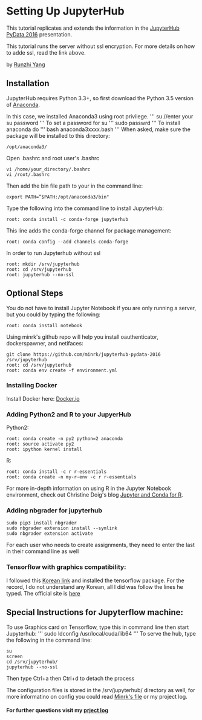 # Setting Up JupyterHub
This tutorial replicates and extends the information in the [JupyterHub PyData 2016](https://github.com/minrk/jupyterhub-pydata-2016/blob/master/JupyterHub.pdf) presentation.

This tutorial runs the server without ssl encryption. For more details on how to adde ssl, read the link above.

by [Runzhi Yang](https://github.com/RunZGit)

## Installation
JupyterHub requires Python 3.3+, so first download the Python 3.5 version of [Anaconda](https://www.continuum.io/downloads).

In this case, we installed Anaconda3 using root privilege.
'''
su
//enter your su password
'''
To set a password for su
'''
sudo passwrd
'''
To install anaconda do
'''
bash anaconda3xxxx.bash
'''
When asked, make sure the package will be installed to this directory:
```
/opt/anaconda3/
```
Open .bashrc and root user's .bashrc 
```{r, engine='bash', count_lines}
vi /home/your_directory/.bashrc
vi /root/.bashrc
```
Then add the bin file path to your in the command line:
```
export PATH=”$PATH:/opt/anaconda3/bin"
```
Type the following into the command line to install JupyterHub:
```
root: conda install -c conda-forge jupyterhub
```
This line adds the conda-forge channel for package management:
```
root: conda config --add channels conda-forge
```
In order to run Jupyterhub without ssl
```
root: mkdir /srv/jupyterhub
root: cd /srv/jupyterhub
root: jupyterhub --no-ssl
```
## Optional Steps
You do not have to install Jupyter Notebook if you are only running a server, but you could by typing the following:
```
root: conda install notebook
```
Using minrk's github repo will help you install oauthenticator, dockerspawner, and netifaces:
```
git clone https://github.com/minrk/jupyterhub-pydata-2016 /srv/jupyterhub
root: cd /srv/jupyterhub
root: conda env create -f environment.yml
```
### Installing Docker
Install Docker here: [Docker.io](https://docs.docker.com/engine/installation/linux/ubuntulinux/)

### Adding Python2 and R to your JupyerHub
Python2:
```
root: conda create -n py2 python=2 anaconda
root: source activate py2
root: ipython kernel install
```
R:
```
root: conda install -c r r-essentials
root: conda create -n my-r-env -c r r-essentials
```
For more in-depth information on using R in the Jupyter Notebook environment, check out Christine Doig's blog [Jupyter and Conda for R](https://www.continuum.io/blog/developer/jupyter-and-conda-r).

### Adding nbgrader for jupyterhub
```
sudo pip3 install nbgrader
sudo nbgrader extension install --symlink
sudo nbgrader extension activate
```
 For each user who needs to create assignments, they need to enter the last in their command line as well

### Tensorflow with graphics compatibility:
I followed this [Korean link](https://www.youtube.com/watch?v=zJTvx0hievk) and installed the tensorflow package. For the record, I do not understand any Korean, all I did was follow the lines he typed.
The official site is [here](https://www.tensorflow.org/versions/r0.9/get_started/os_setup.html#optional-install-cuda-gpus-on-linux)


## Special Instructions for Jupyterflow machine:
To use Graphics card on Tensorflow, type this in command line then start Jupyterhub:
'''
sudo ldconfig /usr/local/cuda/lib64
'''
To serve the hub, type the following in the command line:
```
su
screen
cd /srv/jupyterhub/
jupyterhub --no-ssl
```
Then type Ctrl+a then Ctrl+d to detach the process

The configuration files is stored in the /srv/jupyterhub/ directory as well, for more informatino on config you could read [Minrk's file](http://jupyterhub-tutorial.readthedocs.io/en/latest/) or my project log.


#### For further questions visit my [prject log](https://docs.google.com/document/d/1wR0LwaukTm4vCZ2h1PrXUHqaQm6_hlxDviIfTff3ugE/edit?usp=sharing)
